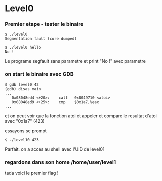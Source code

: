 # Level0

### Premier etape - tester le binaire

	$ ./level0
	Segmentation fault (core dumped)

	$ ./level0 hello
	No !

Le programe segfault sans parametre et print "No !" avec parametre

### on start le binaire avec GDB

	$ gdb level0 42
	(gdb) disas main
	...
	   0x08048ed4 <+20>:	call   0x8049710 <atoi>
	   0x08048ed9 <+25>:	cmp    $0x1a7,%eax
	...

et on peut voir que la fonction atoi et appeler
et compare le resultat d'atoi avec "0x1a7" (423)

essayons se prompt

	$ ./level10 423

Parfait. on a acces au shell avec l'UID de level01

### regardons dans son home /home/user/level1

tada voici le premier flag !